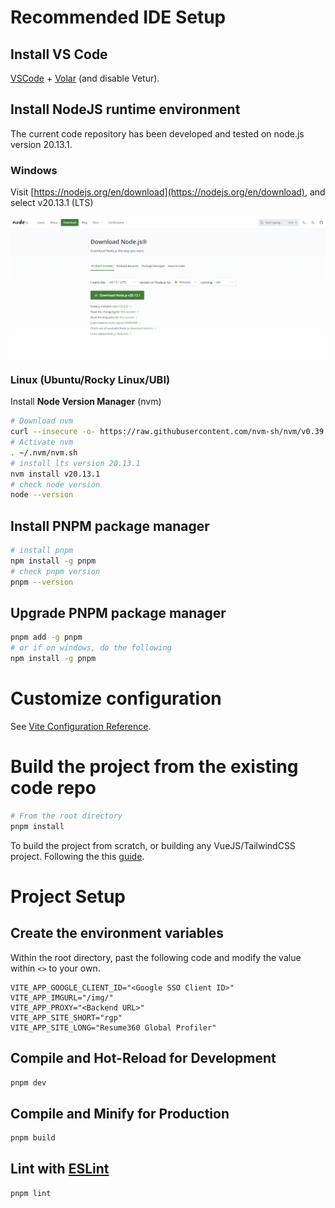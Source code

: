 # Recommended IDE Setup

## Install VS Code
[VSCode](https://code.visualstudio.com/) + [Volar](https://marketplace.visualstudio.com/items?itemName=Vue.volar) (and disable Vetur).

## Install NodeJS runtime environment

The current code repository has been developed and tested on node.js version 20.13.1.

### Windows

Visit [https://nodejs.org/en/download](https://nodejs.org/en/download), and select v20.13.1 (LTS) 

![](img/win-nodejs-download.png)

### Linux (Ubuntu/Rocky Linux/UBI)

Install **Node Version Manager** (nvm)

```bash
# Download nvm
curl --insecure -o- https://raw.githubusercontent.com/nvm-sh/nvm/v0.39.7/install.sh | bash
# Activate nvm
. ~/.nvm/nvm.sh
# install lts version 20.13.1
nvm install v20.13.1
# check node version
node --version
```

## Install PNPM package manager

```bash
# install pnpm
npm install -g pnpm
# check pnpm version
pnpm --version
```

## Upgrade PNPM package manager

```bash
pnpm add -g pnpm
# or if on windows, do the following
npm install -g pnpm
```

# Customize configuration

See [Vite Configuration Reference](https://vitejs.dev/config/).

# Build the project from the existing code repo

```bash
# From the root directory
pnpm install
```

To build the project from scratch, or building any VueJS/TailwindCSS project. Following the this [guide](Build-From-Scratch.md).

# Project Setup

## Create the environment variables

Within the root directory, past the following code and modify the value within `<>` to your own.

```
VITE_APP_GOOGLE_CLIENT_ID="<Google SSO Client ID>"
VITE_APP_IMGURL="/img/"
VITE_APP_PROXY="<Backend URL>"
VITE_APP_SITE_SHORT="rgp"
VITE_APP_SITE_LONG="Resume360 Global Profiler"
```

## Compile and Hot-Reload for Development

```sh
pnpm dev
```

## Compile and Minify for Production

```sh
pnpm build
```

## Lint with [ESLint](https://eslint.org/)

```sh
pnpm lint
```
